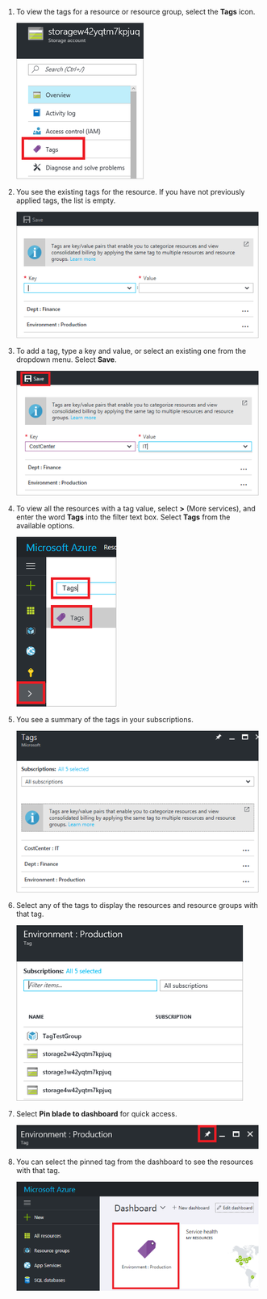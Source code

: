 1. To view the tags for a resource or resource group, select the **Tags** icon. 
   
     ![Select tags on resource and resource group blades](./media/resource-manager-tag-resources/select-tag-icon.png)
2. You see the existing tags for the resource. If you have not previously applied tags, the list is empty. 

     ![Show existing tags on resource and resource group blades](./media/resource-manager-tag-resources/existing-tags.png)
3. To add a tag, type a key and value, or select an existing one from the dropdown menu. Select **Save**.

     ![Add new tag](./media/resource-manager-tag-resources/tag-resources.png)
3. To view all the resources with a tag value, select **>** (More services), and enter the word **Tags** into the filter text box. Select **Tags** from the available options.
   
     ![Find tags via the Browse hub](./media/resource-manager-tag-resources/browse-tags.png)
4. You see a summary of the tags in your subscriptions.
   
     ![Show all tags](./media/resource-manager-tag-resources/tag-taxonomy.png)
5. Select any of the tags to display the resources and resource groups with that tag.
   
     ![Show tagged resources](./media/resource-manager-tag-resources/show-tagged-resources.png)
6. Select **Pin blade to dashboard** for quick access.
   
     ![Pin tags to the Dashboard](./media/resource-manager-tag-resources/pin-tag.png)
7. You can select the pinned tag from the dashboard to see the resources with that tag.

     ![Pin tags to the Dashboard](./media/resource-manager-tag-resources/show-pinned-tag.png)

